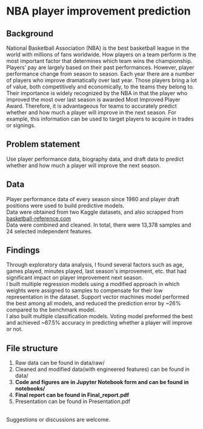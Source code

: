 # NBA player improvement prediction
## Background
National Basketball Association (NBA) is the best basketball league in the world with millions of fans worldwide. How players on a team perform is the most important factor that determines which team wins the championship. Players’ pay are largely based on their past performances. However, player performance change from season to season. Each year there are a number of players who improve dramatically over last year. Those players bring a lot of value, both competitively and economically, to the teams they belong to. Their importance is widely recognized by the NBA in that the player who improved the most over last season is awarded Most Improved Player Award. Therefore, it is advantageous for teams to accurately predict whether and how much a player will improve in the next season. For example, this information can be used to target players to acquire in trades or signings.<br>
## Problem statement
Use player performance data, biography data, and draft data to predict whether and how much a player will improve the next season.
## Data
Player performance data of every season since 1980 and player draft positions were used to build predictive models.<br>
Data were obtained from two Kaggle datasets, and also scrapped from [basketball-reference.com](basketball-reference.com)<br>
Data were combined and cleaned. In total, there were 13,378 samples and 24 selected independent features.
## Findings
Through exploratory data analysis, I found several factors such as age, games played, minutes played, last season's improvement, etc. that had significant impact on player improvement next season.<br>
I built multiple regression models using a modified approach in which weights were assigned to samples to compensate for their low representation in the dataset. Support vector machines model performed the best among all models, and reduced the prediction error by ~26% compared to the benchmark model.<br>
I also built multiple classification models. Voting model preformed the best and achieved ~67.5% accuracy in predicting whether a player will improve or not.
## File structure
1. Raw data can be found in data/raw/
2. Cleaned and modified data(with engineered features) can be found in data/
3. **Code and figures are in Jupyter Notebook form and can be found in notebooks/**
4. **Final report can be found in Final_report.pdf**
5. Presentation can be found in Presentation.pdf
<br>
Suggestions or discussions are welcome.
